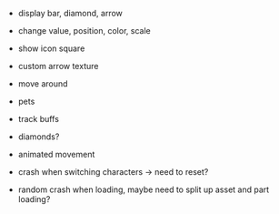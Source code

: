 - display bar, diamond, arrow
- change value, position, color, scale
- show icon square
- custom arrow texture
- move around

- pets
- track buffs
- diamonds?
- animated movement

- crash when switching characters -> need to reset?
- random crash when loading, maybe need to split up asset and part loading?